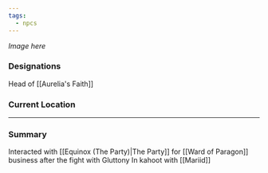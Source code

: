 ```yaml
---
tags:
  - npcs
---
```

*Image here*

### Designations
Head of [[Aurelia's Faith]]

### Current Location


___
### Summary
Interacted with [[Equinox (The Party)|The Party]] for [[Ward of Paragon]] business after the fight with Gluttony
In kahoot with [[Mariid]]